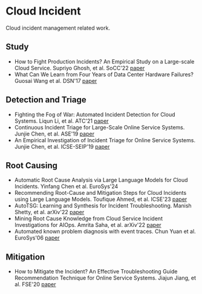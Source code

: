 # Cloud Incident
Cloud incident management related work.


## Study
- How to Fight Production Incidents? An Empirical Study on a Large-scale Cloud Service. Supriyo Ghosh, et al. SoCC'22 [paper](https://arxiv.org/pdf/2109.01111.pdf)
- What Can We Learn from Four Years of Data Center Hardware Failures? Guosai Wang et al. DSN'17 [paper](https://people.iiis.tsinghua.edu.cn/~weixu/Krvdro9c/dsn17-wang.pdf)


## Detection and Triage
- Fighting the Fog of War: Automated Incident Detection for Cloud Systems. Liqun Li, et al. ATC'21 [paper](https://www.usenix.org/system/files/atc21-li-liqun.pdf)
- Continuous Incident Triage for Large-Scale Online Service Systems. Junjie Chen, et al. ASE'19 [paper](http://hongyujohn.github.io/ASE19b.pdf)
- An Empirical Investigation of Incident Triage for Online Service Systems. Junjie Chen, et al. ICSE-SEIP'19 [paper](https://netman.aiops.org/~peidan/ANM2021/12.IncidentManagement/LectureCoverage/2019ICSE_An%20Empirical%20Investigation%20of%20Incident%20Triage%20for%20Online%20Service%20Systems.pdf)

## Root Causing
- Automatic Root Cause Analysis via Large Language Models for Cloud Incidents. Yinfang Chen et al. EuroSys'24
- Recommending Root-Cause and Mitigation Steps for Cloud Incidents using Large Language Models. Toufique Ahmed, et al. ICSE'23 [paper](https://arxiv.org/pdf/2301.03797.pdf)
- AutoTSG: Learning and Synthesis for Incident Troubleshooting. Manish Shetty, et al. arXiv'22 [paper](https://arxiv.org/pdf/2205.13457.pdf)
- Mining Root Cause Knowledge from Cloud Service Incident Investigations for AIOps. Amrita Saha, et al. arXiv'22 [paper](https://arxiv.org/pdf/2204.11598.pdf)
- Automated known problem diagnosis with event traces. Chun Yuan et al. EuroSys'06 [paper](https://dl.acm.org/doi/10.1145/1217935.1217972)


## Mitigation
- How to Mitigate the Incident? An Effective Troubleshooting Guide Recommendation Technique for Online Service Systems. Jiajun Jiang, et al. FSE'20 [paper](https://xgdsmileboy.github.io/files/paper/deeprmd-fse20.pdf)

<!-- ## Learning-based
### Literature
- Effective Bug Triage Based on Historical Bug-Fix Information
 -->

